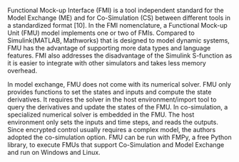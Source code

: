 Functional Mock-up Interface (FMI) is a tool independent standard for the Model Exchange (ME) and for Co-Simulation (CS) between different tools in a standardized format [10]. In the FMI nomenclature, a Functional Mock-up Unit (FMU) model implements one or two of FMIs. Compared to Simulink(MATLAB, Mathworks) that is designed to model dynamic systems, FMU has the advantage of supporting more data types and language features. FMI also addresses the disadvantage of the Simulink S-function as it is easier to integrate with other simulators and takes less memory overhead. 

In model exchange, FMU does not come with its numerical solver. FMU only provides functions to set the states and inputs and compute the state derivatives. It requires
the solver in the host environment/import tool to query the derivatives and update the states of the FMU. In co-simulation, a specialized numerical solver is embedded in the FMU. The host environment only sets the inputs and time steps, and reads the outputs. Since encrypted control usually requires a complex model, the authors adopted the co-simulation option. FMU can be run with FMPy, a free Python library, to execute FMUs that support Co-Simulation and Model Exchange and run on Windows and Linux. 

